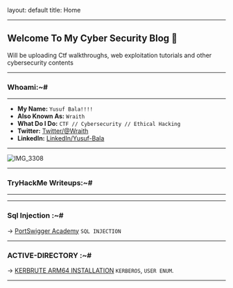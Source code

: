 
layout: default
title: Home



* * *

## Welcome To My Cyber Security Blog 🙂  
Will be uploading Ctf walkthroughs, web exploitation tutorials and other cybersecurity contents

* * *


### Whoami:~#

* * *

- **My Name:** `Yusuf Bala!!!!`
- **Also Known As:** `Wraith`
- **What Do I Do:** `CTF // Cybersecurity // Ethical Hacking`
- **Twitter:** [Twitter/@Wraith](https://twitter.com/_Wraith6)
- **LinkedIn:** [LinkedIn/Yusuf-Bala](https://www.linkedin.com/in/yusuf-bala-babaisah-275219280/)

* * *

![IMG_3308](https://github.com/wraith969/wraith969.github.io/assets/70425343/8306d79e-989b-4b21-8007-be607da99108)


* * *
### **TryHackMe Writeups:~#**


* * *


* * *

### **Sql Injection :~#**



-> [PortSwigger Academy](https://wraith969.github.io/posts/sqli/DVWA.html) `SQL INJECTION` 

<!-- -> [DVWA SQLI Walkthrough](https://wraith969.github.io/posts/sqli/portswigger.html) `SQL INJECTION, CHALLENGE` 

--> 



* * *
### **ACTIVE-DIRECTORY :~#**

-> [KERBRUTE ARM64 INSTALLATION](https://wraith969.github.io/posts/Active%20directory/kerberute.html) `KERBEROS`, `USER ENUM`.

* * *


<!--

### **TryHackMe Writeups:~#**

---

<!--- [[June 24 2023]] [Agent Sudo](https://sec-fortress.github.io/posts/thm/posts/agentsudo.html) `BruteForce, Redirections, Steganography`  --->


